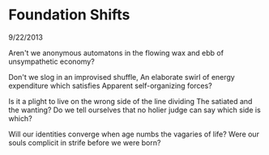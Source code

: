 Foundation Shifts
=================

9/22/2013

Aren't we anonymous automatons in the flowing wax and ebb of unsympathetic economy?

Don't we slog in an improvised shuffle,
An elaborate swirl of energy expenditure which satisfies
Apparent self-organizing forces?

Is it a plight to live on the wrong side of the line dividing
The satiated and the wanting?
Do we tell ourselves that no holier judge can say which side is which?

Will our identities converge when age numbs the vagaries of life?
Were our souls complicit in strife before we were born?
